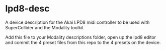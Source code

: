# lpd8-desc

A device description for the Akai LPD8 midi controller to be used with SuperCollider and the Modality toolkit

Add this file to your Modality descriptions folder, open up the lpd8 editor and
commit the 4 preset files from this repo to the 4 presets on the device.
